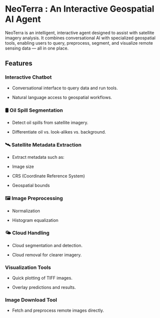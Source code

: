 # NeoTerra : An Interactive Geospatial AI Agent
NeoTerra is an intelligent, interactive agent designed to assist with satellite imagery analysis.
It combines conversational AI with specialized geospatial tools, enabling users to query, preprocess, segment, and visualize remote sensing data — all in one place.

## Features

### Interactive Chatbot

- Conversational interface to query data and run tools.

- Natural language access to geospatial workflows.

### 🛢 Oil Spill Segmentation

- Detect oil spills from satellite imagery.

- Differentiate oil vs. look-alikes vs. background.

### 🛰 Satellite Metadata Extraction

- Extract metadata such as:

 - Image size

 - CRS (Coordinate Reference System)

 - Geospatial bounds

### 🖼 Image Preprocessing

- Normalization

- Histogram equalization

### 🌤 Cloud Handling

- Cloud segmentation and detection.

- Cloud removal for clearer imagery.

### Visualization Tools

- Quick plotting of TIFF images.

- Overlay predictions and results.

### Image Download Tool

- Fetch and preprocess remote images directly.
